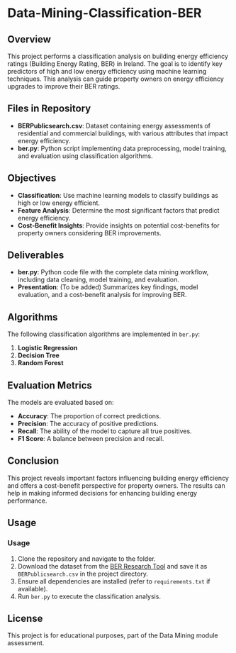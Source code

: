 # Data-Mining-Classification-BER

## Overview

This project performs a classification analysis on building energy efficiency ratings (Building Energy Rating, BER) in Ireland. The goal is to identify key predictors of high and low energy efficiency using machine learning techniques. This analysis can guide property owners on energy efficiency upgrades to improve their BER ratings.

## Files in Repository

- **BERPublicsearch.csv**: Dataset containing energy assessments of residential and commercial buildings, with various attributes that impact energy efficiency.
- **ber.py**: Python script implementing data preprocessing, model training, and evaluation using classification algorithms.

## Objectives

- **Classification**: Use machine learning models to classify buildings as high or low energy efficient.
- **Feature Analysis**: Determine the most significant factors that predict energy efficiency.
- **Cost-Benefit Insights**: Provide insights on potential cost-benefits for property owners considering BER improvements.

## Deliverables

- **ber.py**: Python code file with the complete data mining workflow, including data cleaning, model training, and evaluation.
- **Presentation**: (To be added) Summarizes key findings, model evaluation, and a cost-benefit analysis for improving BER.

## Algorithms

The following classification algorithms are implemented in `ber.py`:
1. **Logistic Regression**
2. **Decision Tree**
3. **Random Forest**

## Evaluation Metrics

The models are evaluated based on:
- **Accuracy**: The proportion of correct predictions.
- **Precision**: The accuracy of positive predictions.
- **Recall**: The ability of the model to capture all true positives.
- **F1 Score**: A balance between precision and recall.

## Conclusion

This project reveals important factors influencing building energy efficiency and offers a cost-benefit perspective for property owners. The results can help in making informed decisions for enhancing building energy performance.

## Usage

### Usage

1. Clone the repository and navigate to the folder.
2. Download the dataset from the [BER Research Tool](https://ndber.seai.ie/BERResearchTool/ber/search.aspx) and save it as `BERPublicsearch.csv` in the project directory.
3. Ensure all dependencies are installed (refer to `requirements.txt` if available).
4. Run `ber.py` to execute the classification analysis.

   
## License

This project is for educational purposes, part of the Data Mining module assessment.
